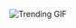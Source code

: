 ![Trending GIF](https://media1.giphy.com/media/RbDKaczqWovIugyJmW/giphy.gif?cid=8bb217726dlsxr47ixndco809lk6mnbw177tw016gb1dse8z&ep=v1_gifs_search&rid=giphy.gif&ct=g)
